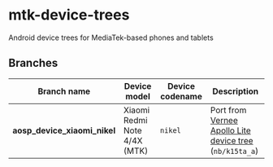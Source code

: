 # mtk-device-trees
Android device trees for MediaTek-based phones and tablets

## Branches
| Branch name                           | Device model                       | Device codename     | Description
|-----------------------------------|------------------------------------|---------------------|----------------------------------------------------------------------------------------------------|
| **aosp\_device\_xiaomi\_nikel**   | Xiaomi Redmi Note 4/4X (MTK)       | `nikel`             | Port from [Vernee Apollo Lite device tree](https://github.com/MT6797/device/tree/ALPS-MP-M0.MP9-V1.78.1_NB6797_6C_M/nb/k15ta_a) (`nb/k15ta_a`)
